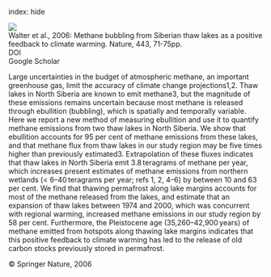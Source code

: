 index: hide

<div class="Citation">
    <div class="Citation-thumb CitationThumb-linked"  data-href="https://doi.org/10.1038/nature05040">
      <img src="https://static.claimspace.cloud/climate-study-static/refs/thumbs/6/Walter_et_al_2006-thumb.png" />
    </div>

  <div class="Citation-body">
    <div class="Citation-text">Walter et al., 2006: Methane bubbling from Siberian thaw lakes as a positive feedback to climate warming. <span class="Article-journal">Nature, </span><span class="Article-volume">443, </span>71-75pp.</div>
    <div class="Citation-links">
      <div class="CitationLink" data-href="https://doi.org/10.1038/nature05040">
        <div class="CitationLink-icon CitationLink-Doi"></div>
        <div class="CitationLink-text">DOI</div>
      </div>
      <div class="CitationLink" data-href="https://scholar.google.com/scholar?q=10.1038/nature05040">
        <div class="CitationLink-icon CitationLink-Scholar"></div>
        <div class="CitationLink-text">Google Scholar</div>
      </div>
    </div>
  </div>
</div>

Large uncertainties in the budget of atmospheric methane, an important greenhouse gas, limit the accuracy of climate change projections1,2. Thaw lakes in North Siberia are known to emit methane3, but the magnitude of these emissions remains uncertain because most methane is released through ebullition (bubbling), which is spatially and temporally variable. Here we report a new method of measuring ebullition and use it to quantify methane emissions from two thaw lakes in North Siberia. We show that ebullition accounts for 95 per cent of methane emissions from these lakes, and that methane flux from thaw lakes in our study region may be five times higher than previously estimated3. Extrapolation of these fluxes indicates that thaw lakes in North Siberia emit 3.8 teragrams of methane per year, which increases present estimates of methane emissions from northern wetlands (< 6–40 teragrams per year; refs 1, 2, 4–6) by between 10 and 63 per cent. We find that thawing permafrost along lake margins accounts for most of the methane released from the lakes, and estimate that an expansion of thaw lakes between 1974 and 2000, which was concurrent with regional warming, increased methane emissions in our study region by 58 per cent. Furthermore, the Pleistocene age (35,260–42,900 years) of methane emitted from hotspots along thawing lake margins indicates that this positive feedback to climate warming has led to the release of old carbon stocks previously stored in permafrost.

<div class="Citation-copy">
&copy; Springer Nature, 2006
</div>